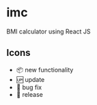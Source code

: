 # imc

BMI calculator using React JS

## Icons

- :package: new functionality
- :up: update
- :bug: bug fix
- :checkered_flag: release
